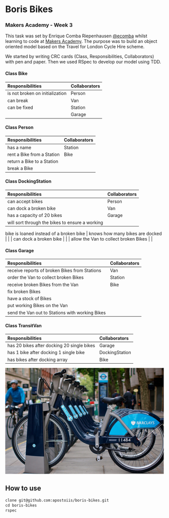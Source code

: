 Boris Bikes
===========

### Makers Academy - Week 3

This task was set by Enrique Comba Riepenhausen
[@ecomba](http://twitter.com/ecomba) whilst learning to code at
[Makers Academy](http://www.makersacademy.com). The purpose was to build
an object oriented model based on the Travel for London Cycle Hire scheme.

We started by writing CRC cards (Class, Responsibilities, Collaborators) with pen and paper. Then we used RSpec to develop our model using TDD.

#### Class Bike

| Responsibilities                 | Collaborators |
| :-------------------             | :------------ |
| is not broken on initialization  | Person        |
| can break                        | Van           |
| can be fixed                     | Station       |
|                                  | Garage        |

#### Class Person

| Responsibilities                   | Collaborators |
| :--------------------------------- | :------------ |
| has  a name                        | Station       |
| rent a Bike from a Station         | Bike          |
| return a Bike to a Station         |               |
| break a Bike                       |               |

#### Class DockingStation

| Responsibilities                                 | Collaborators |
| :----------------------------------------------- | :------------ |
| can accept bikes                                 | Person        |
| can dock a broken bike                           | Van           |
| has a capacity of 20 bikes                       | Garage        |
| will sort through the bikes to ensure a working  |               |
  bike is loaned instead of a broken bike
| knows how many bikes are docked                  |               |
| can dock a broken bike                           |               |
| allow the Van to collect broken Bikes            |               |

#### Class Garage

| Responsibilities                                 | Collaborators |
| :----------------------------------------------- | :------------ |
| receive reports of broken Bikes from Stations    | Van           |
| order the Van to collect broken Bikes            | Station       |
| receive broken Bikes from the Van                | Bike          |
| fix broken Bikes                                 |               |
| have a stock of Bikes                            |               |
| put working Bikes on the Van                     |               |
| send the Van out to Stations with working Bikes  |               |

#### Class TransitVan

| Responsibilities                                     | Collaborators  |
| :--------------------------------------------------- | :------------  |
| has 20 bikes after docking 20 single bikes           | Garage         |
| has 1 bike after docking 1 single bike               | DockingStation |
| has bikes after docking array                        | Bike           |

![Boris Bikes](/images/logo.jpg)

How to use
---------------

```
clone git@github.com:apostoiis/boris-bikes.git
cd boris-bikes
rspec
```
